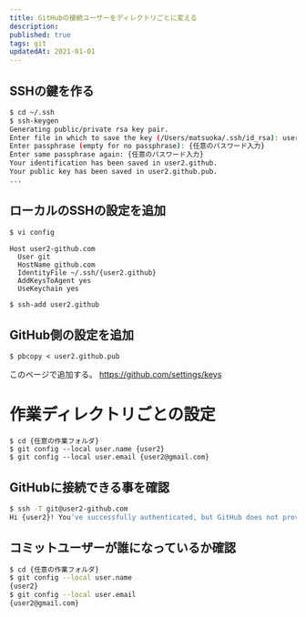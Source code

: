 ```yaml
---
title: GitHubの接続ユーザーをディレクトリごとに変える
description: 
published: true
tags: git
updatedAt: 2021-01-01
---
```


## SSHの鍵を作る

```bash
$ cd ~/.ssh
$ ssh-keygen 
Generating public/private rsa key pair.
Enter file in which to save the key (/Users/matsuoka/.ssh/id_rsa): user2.github
Enter passphrase (empty for no passphrase): {任意のパスワード入力}
Enter same passphrase again: {任意のパスワード入力}
Your identification has been saved in user2.github.
Your public key has been saved in user2.github.pub.
...
```

## ローカルのSSHの設定を追加

```bash
$ vi config
```

```
Host user2-github.com
  User git
  HostName github.com
  IdentityFile ~/.ssh/{user2.github}
  AddKeysToAgent yes
  UseKeychain yes
```

```bash
$ ssh-add user2.github
```

## GitHub側の設定を追加

```
$ pbcopy < user2.github.pub
```

このページで追加する。
https://github.com/settings/keys

# 作業ディレクトリごとの設定

```
$ cd {任意の作業フォルダ}
$ git config --local user.name {user2}
$ git config --local user.email {user2@gmail.com}
```

## GitHubに接続できる事を確認

```bash
$ ssh -T git@user2-github.com
Hi {user2}! You've successfully authenticated, but GitHub does not provide shell access.
```

## コミットユーザーが誰になっているか確認

```bash
$ cd {任意の作業フォルダ}
$ git config --local user.name
{user2}
$ git config --local user.email
{user2@gmail.com}
```

